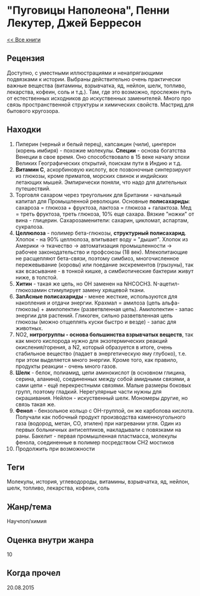 # "Пуговицы Наполеона", Пенни Лекутер, Джей Берресон

[<< Все книги](../README.md)

## Рецензия

Доступно, с уместными иллюстрациями и ненапрягающими подвязками к истории. Выбраны действительно очень практически важные вещества (витамины, взрывчатка, яд, нейлон, шелк, топливо, лекарства, кофеин, соль и т.д.). Там, где это возможно, прослежен путь от естественных исходников до искуственных заменителей. Много про связь пространственной структуры и химических свойств. Мастрид для бытового кругозора.

## Находки

1. Пиперин (черный и белый перец), капсаицин (чили), цингерон (корень имбиря) - похожие молекулы. **Специи** - основа богатства Венеции в свое время. Оно способствовало в 15 веке началу эпохи Великих Географических открытий, поискам пути в Индию и т.д.
2. **Витамин C**, аскорбиновую кислоту, все позвоночные синтерзируют из глюкозы, кроме приматов, морских свинок и индийских летающих мышей. Эмпирически поняли, что надо для длительных путешествий.
3. Торговля сахаром через треугольник для Британии - начальный капитал для Промышленной революции. Основные **полисахариды**: сахароза = глюкоза + фруктоза, лактоза = глюкоза + галактоза. Мед = треть фруктоза, треть глюкоза, 10% еще сахара. Вязкие "ножки" от вина - глицерин. Сахарозаменители: сахарин, цикломат, аспартам, сукралоза.
4. **Целлюлоза** - полимер бета-глюкозы, **структурный полисахарид**. Хлопок - на 90% целлюлоза, впитывает воду = "дышит". Хлопок из Америки -> ткачество -> автоматизация промышленности -> рабочее законодательство и профсоюзы (18 век). Млекопитающие не расщепляют бета-связи, поэтому симбиоз, многочисленное пережевывание (коровы) или поедание экскрементов (грызуны), так как всасывание - в тонкой кишке, а симбиотические бактерии живут ниже, в толстой.
5. **Хитин** - такая же цепь, но OH заменен на NHCOCH3. N-ацетил-глюкозамин стимулирует замену хрящевой ткани.
6. **ЗапАсные полисахариды** - менее жесткие, используются для накопления и отдачи энергии. Крахмал = амилоза (цепь альфа-глюкозы) + амилопектин (разветвленная цепь). Амилопектин - запас энергии для растений. Гликоген, сильно разветвленная цепь глюкозы (можно отщеплять куски быстро и везде) - запас для животных.
7. NO2, **нитрогруппы - основа большинства взрывчатых веществ**, так как много кислорода нужно для экзотермических реакций окисления/горения, а N2, который образуется в итоге, очень стабильное вещество (падает в энергетическую яму глубоко), т.е. при этом выделяется много энергии. Кроме того, как правило, продукты реакции - очень много газов.
8. **Шелк** - белок, полиамид, цепи аминокислот (в основном глицина, серина, аланина), соединенных между собой амидными связями, а сами цепи - ещё перекрестными связями. Малые размеры боковых групп, поэтому гладкий. Нерегулярные части нужны для окрашивания. Нейлон - искуственный шелк. Мономеры другие, но связь такая же.
9. **Фенол** - бензольное кольцо с OH-группой, он же карболова кислота. Получали как побочный продукт производства каменноугольного газа (водород, метан, CO, этилен) при нагревании угля. Один из первых больничных антисептиков, накладывали с повязками на раны. Бакелит - первая промышленная пластмасса, молекулы фенола, соединенные в полимер посредством CH2 мостиков
10. Продолжить при возможности


## Теги

Молекулы, история, углеводороды, витамины, взрывчатка, яд, нейлон, шелк, топливо, лекарства, кофеин, соль

## Жанр/тема

Научпоп/химия

## Оценка внутри жанра

10

## Когда прочел

20.08.2015
